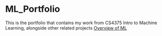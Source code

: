 # ML_Portfolio
This is the portfolio that contains my work from CS4375 Intro to Machine Learning, alongside other related projects
[Overview of ML](https://github.com/Djeggis/ML_Portfolio/blob/c8b2b5296a3e48aa9b620de38eb24447f238a698/Overview%20of%20ML.pdf)